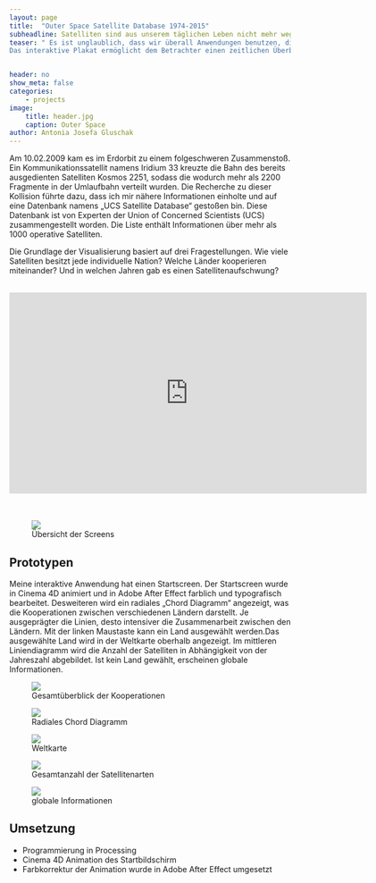 ```yaml
---
layout: page
title:  "Outer Space Satellite Database 1974-2015"
subheadline: Satelliten sind aus unserem täglichen Leben nicht mehr wegzudenken.
teaser: " Es ist unglaublich, dass wir überall Anwendungen benutzen, die direkt mit Satelliten in Verbindung stehen.
Das interaktive Plakat ermöglicht dem Betrachter einen zeitlichen Überblick der Satellitenanzahl, Art des Satelliten und Besitzer- und Auftraggeberland."


header: no
show_meta: false
categories:
    - projects
image:
    title: header.jpg
    caption: Outer Space
author: Antonia Josefa Gluschak
---
```




Am 10.02.2009 kam es im Erdorbit zu einem folgeschweren Zusammenstoß. Ein Kommunikationssatellit namens Iridium 33 kreuzte die Bahn des bereits ausgedienten Satelliten Kosmos 2251, sodass die wodurch mehr als 2200 Fragmente in der Umlaufbahn verteilt wurden. Die Recherche zu dieser Kollision führte dazu, dass ich mir nähere Informationen einholte und auf eine Datenbank namens „UCS Satellite Database“ gestoßen bin. Diese Datenbank ist von Experten der Union of Concerned Scientists (UCS) zusammengestellt worden. Die Liste enthält Informationen über mehr als 1000 operative Satelliten.

Die Grundlage der Visualisierung basiert auf drei Fragestellungen. Wie viele Satelliten besitzt jede individuelle Nation? Welche Länder kooperieren miteinander? Und in welchen Jahren gab es einen Satellitenaufschwung?

<br/>

<div class="flex-video"><iframe src="https://player.vimeo.com/video/175610396" width="640" height="360" frameborder="0" webkitallowfullscreen mozallowfullscreen allowfullscreen></iframe></div>
<br/><br/>

<figure>
  <img src="{{ site.urlimg }}/interaktiv2.jpg" />
  <figcaption >Übersicht der Screens</figcaption>
</figure>


## Prototypen
Meine interaktive Anwendung hat einen Startscreen. Der Startscreen wurde in Cinema 4D animiert und in Adobe After Effect farblich und typografisch bearbeitet.
Desweiteren wird ein radiales „Chord Diagramm“ angezeigt, was die Kooperationen zwischen verschiedenen Ländern darstellt. Je ausgeprägter die Linien, desto intensiver die Zusammenarbeit zwischen den Ländern. Mit der linken Maustaste kann ein Land ausgewählt werden.Das aus­gewählte Land wird in der Weltkarte oberhalb angezeigt. Im mittleren Liniendiagramm wird die Anzahl der Satelliten in Abhängigkeit von der Jahreszahl abgebildet. Ist kein Land gewählt, erscheinen globale Informationen.


<figure>
  <img src="{{ site.urlimg }}/Cchart.jpg" />
  <figcaption > Gesamtüberblick der Kooperationen </figcaption>
</figure>

<figure>
  <img src="{{ site.urlimg }}/radchorddiagramm.jpg" />
  <figcaption >Radiales Chord Diagramm</figcaption>
</figure>

<figure>
  <img src="{{ site.urlimg }}/kartenansicht.jpg" />
  <figcaption >Weltkarte</figcaption>
</figure>

<figure>
  <img src="{{ site.urlimg }}/DiagrammAll.jpg" />
  <figcaption >Gesamtanzahl der Satellitenarten </figcaption>
</figure>

<figure>
  <img src="{{ site.urlimg }}/diagramm.jpg" />
  <figcaption >globale Informationen</figcaption>
</figure>


## Umsetzung

* Programmierung in Processing
* Cinema 4D Animation des Startbildschirm
* Farbkorrektur der Animation wurde in Adobe After Effect umgesetzt
